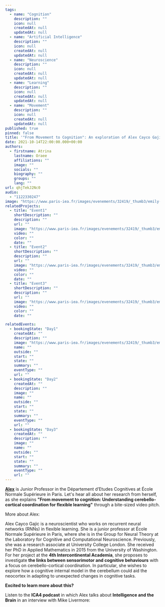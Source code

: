 ```yaml
---
tags:
  - name: "Cognition"
    description: ""
    icon: null
    createdAt: null
    updatedAt: null
  - name: "Artificial Intelligence"
    description: ""
    icon: null
    createdAt: null
    updatedAt: null
  - name: "Neuroscience"
    description: ""
    icon: null
    createdAt: null
    updatedAt: null
  - name: "Learning"
    description: ""
    icon: null
    createdAt: null
    updatedAt: null
  - name: "Movement"
    description: ""
    icon: null
    createdAt: null
    updatedAt: null
published: true
pinned: false
title: '"From Movement to Cognition": An exploration of Alex Cayco Gajic''s Research'
date: 2021-10-14T22:00:00.000+00:00
authors:
  - firstname: Atrina
    lastname: Oraee
    affiliations: ""
    image: ""
    socials: ""
    biography: ""
    groups: ""
    lang: ""
url: qhjTekJ2Nc0
audio:
  - "1122330247"
image: "https://www.paris-iea.fr/images/evenements/32419/_thumb3/emily-morter-8xaa0f9yqne-unsplash.jpg"
relatedProjects:
  - title: "Event1"
    shortDescription: ""
    description: ""
    url: ""
    image: "https://www.paris-iea.fr/images/evenements/32419/_thumb3/emily-morter-8xaa0f9yqne-unsplash.jpg"
    video: ""
    color: ""
    date: ""
  - title: "Event2"
    shortDescription: ""
    description: ""
    url: ""
    image: "https://www.paris-iea.fr/images/evenements/32419/_thumb3/emily-morter-8xaa0f9yqne-unsplash.jpg"
    video: ""
    color: ""
    date: ""
  - title: "Event3"
    shortDescription: ""
    description: ""
    url: ""
    image: "https://www.paris-iea.fr/images/evenements/32419/_thumb3/emily-morter-8xaa0f9yqne-unsplash.jpg"
    video: ""
    color: ""
    date: ""

relatedEvents:
  - bookingState: "Day1"
    createdAt: ""
    description: ""
    image: "https://www.paris-iea.fr/images/evenements/32419/_thumb3/emily-morter-8xaa0f9yqne-unsplash.jpg"
    name: ""
    outside: ""
    start: ""
    state: ""
    summary: ""
    eventType: ""
    url: ""
  - bookingState: "Day2"
    createdAt: ""
    description: ""
    image: ""
    name: ""
    outside: ""
    start: ""
    state: ""
    summary: ""
    eventType: ""
    url: ""
  - bookingState: "Day3"
    createdAt: ""
    description: ""
    image: ""
    name: ""
    outside: ""
    start: ""
    state: ""
    summary: ""
    eventType: ""
    url: ""
---
```


[**Alex**](/fellows#cayco-gajic "Alex Cayco-Gajic") is Junior Professor in the Département d’Etudes Cognitives at École Normale Supérieure in Paris. Let's hear all about her research from herself, as she explains **"From movement to cognition: Understanding cerebello-cortical coordination for flexible learning"** through a bite-sized video pitch.

More about Alex:

Alex Cayco Gajic is a neuroscientist who works on recurrent neural networks (RNNs) in flexible learning. She is a junior professor at École Normale Supérieure in Paris, where she is in the Group for Neural Theory at the Laboratory for Cognitive and Computational Neuroscience. Previously, she was a research associate at University College London. She received her PhD in Applied Mathematics in 2015 from the University of Washington. For her project at the **4th Intercontinental Academia**, she proposes to investigate **the links between sensorimotor and cognitive behaviours** with a focus on cerebello-cortical coordination. In particular, she wishes to explore how a cognitive internal model in the cerebellum could aid the neocortex in adapting to unexpected changes in cognitive tasks.

**Excited to learn more about this?**

Listen to the **ICA4 podcast** in which Alex talks about **Intelligence and the Brain** in an interview with Mike Livermore:
